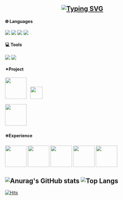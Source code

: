 </br>

<div align="center">
 
[![Typing SVG](https://readme-typing-svg.demolab.com?font=Alkatra&weight=500&size=70&duration=3500&pause=3&color=6994CDEE&center=true&vCenter=true&multiline=true&repeat=false&width=1000&height=130&lines=👋+I’m+leeeyubin)](https://git.io/typing-svg)
---

</div>

#### 🌐 Languages
<p>
  <img src="https://img.shields.io/badge/c-%2300599C.svg?style=flat&logo=c&logoColor=white"/>
  <img src="https://img.shields.io/badge/Java-007396?style=flat&logo=Java&logoColor=white"/>
  <img src="https://img.shields.io/badge/C++-00599C?style=flat&logo=c%2B%2B&logoColor=white">
  <img src="https://img.shields.io/badge/Kotlin-7F52FF?style=flat&logo=kotlin&logoColor=white">
</p> 

#### 💻 Tools
<p>
  <img src="https://img.shields.io/badge/github-181717?style=flat&logo=github&logoColor=white">
  <img src="https://img.shields.io/badge/Andoid Studio-3DDC84?style=flat&logo=android studio&logoColor=white">
</p>

#### ✴Project
<p>
<img width="70" src="https://github.com/leeeyubin/leeeyubin/assets/128459613/e9238566-75f3-406a-915e-f3eba80e0532">&nbsp;&nbsp;
<a href="https://play.google.com/store/apps/details?id=com.going.doorip&hl=ko"><img src="https://play.google.com/intl/en_us/badges/static/images/badges/en_badge_web_generic.png" height="40"></a>
</p>
 <img width="70" src="https://github.com/user-attachments/assets/8bec4b57-d147-41b9-9dbc-1829b4d31ad0">&nbsp;&nbsp;
</p>

#### ✳️Experience
<p>
<img width="70"  src="https://github.com/user-attachments/assets/d5b70b91-8577-4ae8-b099-481d8f4e7154">
<img width="70" src="https://github.com/user-attachments/assets/596472e0-8756-4d09-9e6c-87b4f7ac650c">
<img width="70" src="https://github.com/user-attachments/assets/ea22edc0-4c4a-4941-816b-9f14457c0d70">
<img width="70" src="https://github.com/user-attachments/assets/c11e5ef6-c295-4fc9-b0de-b1bbe8f0e61b">
<img width="70" src="https://github.com/user-attachments/assets/c09a7458-792e-4ccf-8fd3-d0459bca872e">
</p>

![Anurag's GitHub stats](https://github-readme-stats.vercel.app/api?username=leeeyubin&show_icons=true&theme=radical)
![Top Langs](https://github-readme-stats.vercel.app/api/top-langs/?username=leeeyubin&layout=compact&theme=radical)
---
[![Hits](https://hits.seeyoufarm.com/api/count/incr/badge.svg?url=https%3A%2F%2Fgithub.com%2Fleeeyubin&count_bg=%23FFB6C1&title_bg=%23555555&icon=&icon_color=%23E7E7E7&title=hits&edge_flat=false)](https://hits.seeyoufarm.com)
